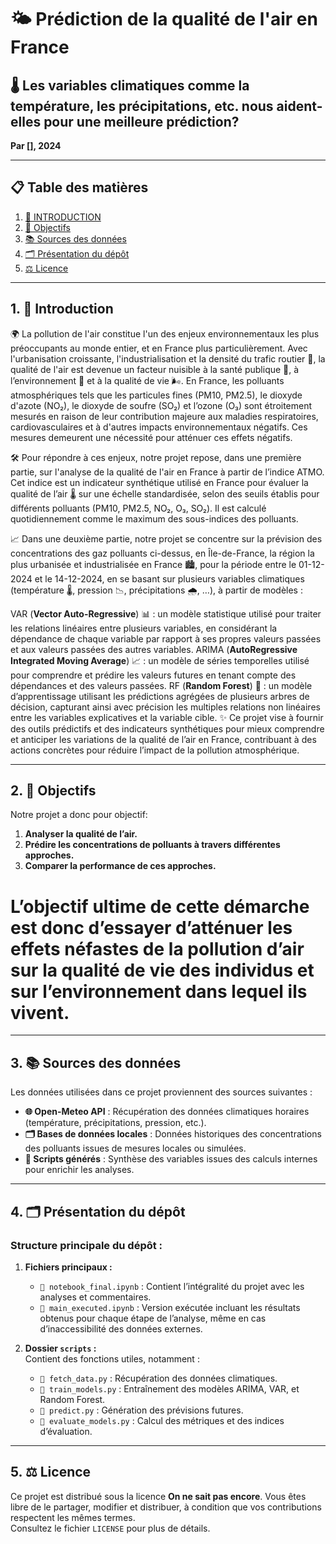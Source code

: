 # 🌤️ Prédiction de la qualité de l'air en France  
## 🌡️ Les variables climatiques comme la température, les précipitations, etc. nous aident-elles pour une meilleure prédiction? 
**Par [], 2024**

---

## 📋 Table des matières  
1. [🌟 INTRODUCTION](#INTRODUCTION)  
2. [🎯 Objectifs](#objectifs)  
3. [📚 Sources des données](#sources-des-données)  
4. [🗂️ Présentation du dépôt](#présentation-du-dépôt)  
5. [⚖️ Licence](#licence)  

---

## 1. 🌟 Introduction  

🌍 La pollution de l'air constitue l'un des enjeux environnementaux les plus préoccupants au monde entier, et en France plus particulièrement. Avec l'urbanisation croissante, l'industrialisation et la densité du trafic routier 🚗, la qualité de l'air est devenue un facteur nuisible à la santé publique 🏥, à l’environnement 🌱 et à la qualité de vie 🌬️. En France, les polluants atmosphériques tels que les particules fines (PM10, PM2.5), le dioxyde d'azote (NO₂), le dioxyde de soufre (SO₂) et l’ozone (O₃) sont étroitement mesurés en raison de leur contribution majeure aux maladies respiratoires, cardiovasculaires et à d'autres impacts environnementaux négatifs. Ces mesures demeurent une nécessité pour atténuer ces effets négatifs.

🛠️ Pour répondre à ces enjeux, notre projet repose, dans une première partie, sur l'analyse de la qualité de l'air en France à partir de l’indice ATMO. Cet indice est un indicateur synthétique utilisé en France pour évaluer la qualité de l’air 🌡️ sur une échelle standardisée, selon des seuils établis pour différents polluants (PM10, PM2.5, NO₂, O₃, SO₂). Il est calculé quotidiennement comme le maximum des sous-indices des polluants.

📈 Dans une deuxième partie, notre projet se concentre sur la prévision des concentrations des gaz polluants ci-dessus, en Île-de-France, la région la plus urbanisée et industrialisée en France 🏙️, pour la période entre le 01-12-2024 et le 14-12-2024, en se basant sur plusieurs variables climatiques (température 🌡️, pression 📉, précipitations 🌧️, …), à partir de modèles :

VAR (**Vector Auto-Regressive**) 📊 : un modèle statistique utilisé pour traiter les relations linéaires entre plusieurs variables, en considérant la dépendance de chaque variable par rapport à ses propres valeurs passées et aux valeurs passées des autres variables.
ARIMA (**AutoRegressive Integrated Moving Average**) 📈 : un modèle de séries temporelles utilisé pour comprendre et prédire les valeurs futures en tenant compte des dépendances et des valeurs passées.
RF (**Random Forest**) 🌳 : un modèle d’apprentissage utilisant les prédictions agrégées de plusieurs arbres de décision, capturant ainsi avec précision les multiples relations non linéaires entre les variables explicatives et la variable cible.
✨ Ce projet vise à fournir des outils prédictifs et des indicateurs synthétiques pour mieux comprendre et anticiper les variations de la qualité de l’air en France, contribuant à des actions concrètes pour réduire l’impact de la pollution atmosphérique.
 

---

## 2. 🎯 Objectifs  

Notre projet a donc pour objectif:
1. **Analyser la qualité de l’air.**
2. **Prédire les concentrations de polluants à travers différentes approches.**
3. **Comparer la performance de ces approches.**

# L’objectif ultime de cette démarche est donc d’essayer d’atténuer les effets néfastes de la pollution d’air sur la qualité de vie des individus et sur l’environnement dans lequel ils vivent.
 

---

## 3. 📚 Sources des données  

Les données utilisées dans ce projet proviennent des sources suivantes :  
- **🌐 Open-Meteo API** : Récupération des données climatiques horaires (température, précipitations, pression, etc.).  
- **🗂️ Bases de données locales** : Données historiques des concentrations des polluants issues de mesures locales ou simulées.  
- **🔢 Scripts générés** : Synthèse des variables issues des calculs internes pour enrichir les analyses.  

---

## 4. 🗂️ Présentation du dépôt  

### Structure principale du dépôt :  
1. **Fichiers principaux :**  
   - `📓 notebook_final.ipynb` : Contient l’intégralité du projet avec les analyses et commentaires.  
   - `📓 main_executed.ipynb` : Version exécutée incluant les résultats obtenus pour chaque étape de l’analyse, même en cas d’inaccessibilité des données externes.  

2. **Dossier `scripts` :**  
   Contient des fonctions utiles, notamment :  
   - `📂 fetch_data.py` : Récupération des données climatiques.  
   - `📂 train_models.py` : Entraînement des modèles ARIMA, VAR, et Random Forest.  
   - `📂 predict.py` : Génération des prévisions futures.  
   - `📂 evaluate_models.py` : Calcul des métriques et des indices d’évaluation.  

---

## 5. ⚖️ Licence  

Ce projet est distribué sous la licence **On ne sait pas encore**. Vous êtes libre de le partager, modifier et distribuer, à condition que vos contributions respectent les mêmes termes.  
Consultez le fichier `LICENSE` pour plus de détails.  
